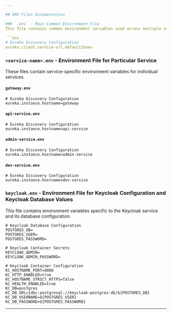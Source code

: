 ```yaml
---

## ENV Files Documentation

### `.env` - Main Common Environment File
This file contains common environment variables used across multiple services.

```env
# Eureka Discovery Configuration
eureka.client.service-url.defaultZone=
```

### `<service-name>.env` - Environment File for Particular Service
These files contain service-specific environment variables for individual services.

#### `gateway.env`

```env
# Eureka Discovery Configuration
eureka.instance.hostname=gateway
```

#### `api-service.env`

```env
# Eureka Discovery Configuration
eureka.instance.hostname=api-service
```

#### `admin-service.env`

```env
# Eureka Discovery Configuration
eureka.instance.hostname=admin-service
```

#### `dev-service.env`

```env
# Eureka Discovery Configuration
eureka.instance.hostname=dev-service
```

### `keycloak.env` - Environment File for Keycloak Configuration and Keycloak Database Values
This file contains environment variables specific to the Keycloak service and its database configuration.

```env
# Keycloak Database Configuration
POSTGRES_DB=
POSTGRES_USER=
POSTGRES_PASSWORD=

# Keycloak Container Secrets
KEYCLOAK_ADMIN=
KEYCLOAK_ADMIN_PASSWORD=

# Keycloak Container Configuration
KC_HOSTNAME_PORT=8080
KC_HTTP_ENABLED=true
KC_HOSTNAME_STRICT_HTTPS=false
KC_HEALTH_ENABLED=true
KC_DB=postgres
KC_DB_URL=jdbc:postgresql://keycloak-postgres-db/${POSTGRES_DB}
KC_DB_USERNAME=${POSTGRES_USER}
KC_DB_PASSWORD=${POSTGRES_PASSWORD}
```

---
```

